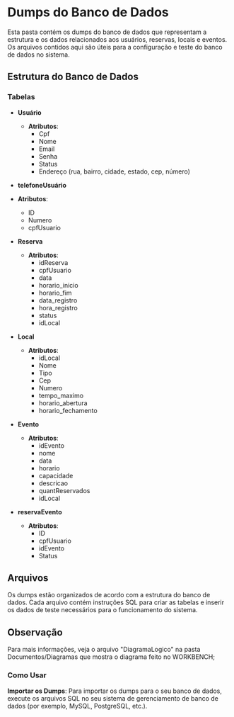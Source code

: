 # Dumps do Banco de Dados

Esta pasta contém os dumps do banco de dados que representam a estrutura e os dados relacionados aos usuários, reservas, locais e eventos. Os arquivos contidos aqui são úteis para a configuração e teste do banco de dados no sistema.

## Estrutura do Banco de Dados

### Tabelas

- **Usuário**
  - **Atributos**: 
    - Cpf
    - Nome
    - Email
    - Senha
    - Status
    - Endereço (rua, bairro, cidade, estado, cep, número)

 - **telefoneUsuário**
  - **Atributos**: 
    - ID
    - Numero
    - cpfUsuario

- **Reserva**
  - **Atributos**:
    - idReserva
    - cpfUsuario
    - data
    - horario_inicio
    - horario_fim
    - data_registro
    - hora_registro
    - status
    - idLocal

- **Local**
  - **Atributos**:
    - idLocal
    - Nome
    - Tipo
    - Cep
    - Numero
    - tempo_maximo
    - horario_abertura
    - horario_fechamento

- **Evento**
  - **Atributos**:
    - idEvento
    - nome
    - data
    - horario
    - capacidade
    - descricao
    - quantReservados
    - idLocal

- **reservaEvento**
  - **Atributos**:
    - ID
    - cpfUsuario
    - idEvento
    - Status

## Arquivos

Os dumps estão organizados de acordo com a estrutura do banco de dados. Cada arquivo contém instruções SQL para criar as tabelas e inserir os dados de teste necessários para o funcionamento do sistema.

## Observação

Para mais informações, veja o arquivo "DiagramaLogico" na pasta Documentos/Diagramas que mostra o diagrama feito no WORKBENCH;

### Como Usar

**Importar os Dumps**:
   Para importar os dumps para o seu banco de dados, execute os arquivos SQL no seu sistema de gerenciamento de banco de dados (por exemplo, MySQL, PostgreSQL, etc.).


